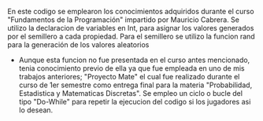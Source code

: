 En este codigo se emplearon los conocimientos adquiridos durante el curso "Fundamentos de la Programación" impartido por Mauricio Cabrera.
Se utilizo la declaracion de variables en Int, para asignar los valores generados por el semillero a cada propiedad.
Para el semillero se utilizo la funcion rand para la generación de los valores aleatorios
  - Aunque esta funcion no fue presentada en el curso antes mencionado, tenia conocimiento previo de ella ya que fue empleada en uno de mis trabajos anteriores;
  "Proyecto Mate" el cual fue realizado durante el curso de 1er semestre como entrega final para la materia "Probabilidad, Estadistica y Matematicas Discretas".
Se empleo un ciclo o bucle del tipo "Do-While" para repetir la ejecucion del codigo si los jugadores asi lo desean.
